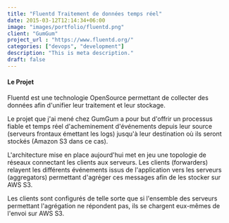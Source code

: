 ```yaml
---
title: "Fluentd Traitement de données temps réel"
date: 2015-03-12T12:14:34+06:00
image: "images/portfolio/fluentd.png"
client: "GumGum"
project_url : "https://www.fluentd.org/"
categories: ["devops", "development"]
description: "This is meta description."
draft: false
---
```


#### Le Projet


Fluentd est une technologie OpenSource permettant de collecter des données afin d'unifier leur traitement et leur stockage.

Le projet que j'ai mené chez GumGum a pour but d'offrir un processus fiable et temps réel d'acheminement d'événements depuis leur source (serveurs frontaux émettant les logs) jusqu'à leur destination où ils seront stockés (Amazon S3 dans ce cas).

L'architecture mise en place aujourd'hui met en jeu une topologie de réseaux connectant les clients aux serveurs. Les clients (forwarders) relayent les différents événements issus de l'application vers les serveurs (aggregators) permettant d'agréger ces messages afin de les stocker sur AWS S3.

Les clients sont configurés de telle sorte que si l'ensemble des serveurs permettant l'agrégation ne répondent pas, ils se chargent eux-mêmes de l'envoi sur AWS S3.

